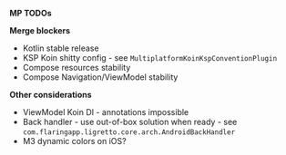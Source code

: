 **MP TODOs**

**Merge blockers**
- Kotlin stable release
- KSP Koin shitty config - see `MultiplatformKoinKspConventionPlugin`
- Compose resources stability
- Compose Navigation/ViewModel stability

**Other considerations**
- ViewModel Koin DI - annotations impossible
- Back handler - use out-of-box solution when ready - see `com.flaringapp.ligretto.core.arch.AndroidBackHandler`
- M3 dynamic colors on iOS?

